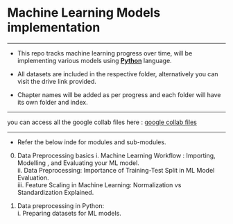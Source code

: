 # Machine Learning Models implementation
---
- This repo tracks machine learning progress over time, will be implementing various models using [**Python**](https://www.python.org/) language.

- All datasets are included in the respective folder, alternatively you can visit the drive link provided.

- Chapter names will be added as per progress and each folder will have its own folder and index.
---
you can access all the google collab files here : [google collab files](https://drive.google.com/drive/folders/1ujky_Z16XDXsnDXzSDpwF3P6n5i7Xd7M?usp=drive_link)

---
- Refer the below inde for modules and sub-modules.

0. Data Preprocessing basics
    i. Machine Learning Workflow : Importing, Modelling , and Evaluating your ML model.   
    ii. Data Preprocessing: Importance of Training-Test Split in ML Model Evaluation.   
    iii. Feature Scaling in Machine Learning: Normalization vs Standardization Explained.   
    
1. Data preprocessing in Python:    
    i. Preparing datasets for ML models.    

